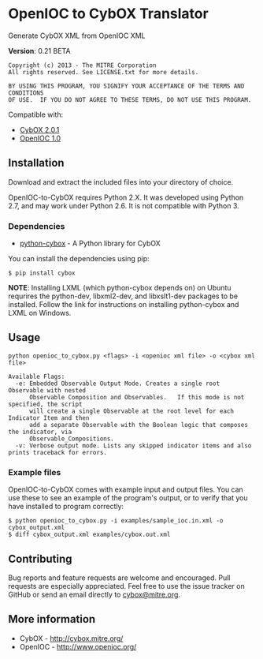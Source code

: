 OpenIOC to CybOX Translator
===========================

Generate CybOX XML from OpenIOC XML

**Version**: 0.21 BETA

    Copyright (c) 2013 - The MITRE Corporation
    All rights reserved. See LICENSE.txt for more details.

    BY USING THIS PROGRAM, YOU SIGNIFY YOUR ACCEPTANCE OF THE TERMS AND CONDITIONS
    OF USE.  IF YOU DO NOT AGREE TO THESE TERMS, DO NOT USE THIS PROGRAM.


Compatible with:
* [CybOX 2.0.1](http://cybox.mitre.org/language/version2.0.1/)
* [OpenIOC 1.0](http://schemas.mandiant.com/2010/ioc/ioc.xsd)


Installation
------------

Download and extract the included files into your directory of choice. 

OpenIOC-to-CybOX requires Python 2.X. It was developed using Python 2.7, and may work under Python 2.6. It is not compatible with Python 3.

### Dependencies 

* [python-cybox](https://pypi.python.org/pypi/cybox) - A Python library for CybOX

You can install the dependencies using pip:

    $ pip install cybox

**NOTE**: Installing LXML (which python-cybox depends on) on Ubuntu requrires the
python-dev, libxml2-dev, and libxslt1-dev packages to be installed. 
Follow the link for instructions on installing python-cybox and LXML on Windows.


Usage
-----

    python openioc_to_cybox.py <flags> -i <openioc xml file> -o <cybox xml file>

    Available Flags:
      -e: Embedded Observable Output Mode. Creates a single root Observable with nested 
          Observable Composition and Observables.   If this mode is not specified, the script 
          will create a single Observable at the root level for each Indicator Item and then 
          add a separate Observable with the Boolean logic that composes the indicator, via 
          Observable_Compositions.
      -v: Verbose output mode. Lists any skipped indicator items and also prints traceback for errors.


### Example files

OpenIOC-to-CybOX comes with example input and output files. You can use these to see an example of the program's output,
or to verify that you have installed to program correctly:

    $ python openioc_to_cybox.py -i examples/sample_ioc.in.xml -o cybox_output.xml
    $ diff cybox_output.xml examples/cybox.out.xml
    
Contributing
------------

Bug reports and feature requests are welcome and encouraged. Pull requests are especially appreciated. 
Feel free to use the issue tracker on GitHub or send an email directly to <cybox@mitre.org>.


More information
----------------

* CybOX - http://cybox.mitre.org/
* OpenIOC - http://www.openioc.org/

